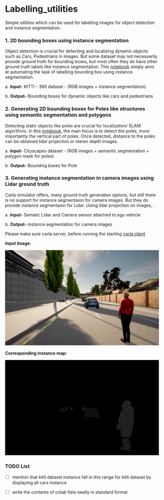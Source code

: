 # Labelling_utilities

Simple utilities which can be used for labelling images for object detection and instance segmentation. 

### 1. 2D bounding boxes using instance segmentation

 Object detection is crucial for detecting and localizing dynamic objects such as Cars, Pedestrians in images.
 But some dataset may not necessarily provide ground truth for bounding boxes, but most often they do have other ground truth labels like instance segmentation.
 This [notebook](./bb_instance.ipynb) simply aims at automating the task of labelling bounding box using instance segmentation.
 
   a. **Input-**   KITTI - 360 dataset - (RGB images + instance segmentation)
 
   b. **Output-**   Bounding boxes for dynamic objects like cars and pedestrians
 
 
### 2. Generating 2D bounding boxes for Poles like structures using semantic segmentation and polygons

 Detecting static objects like poles are crucial for localization/ SLAM algorithms. In this [notebook](./bb_pole_semseg_poly.ipynb), the main focus is to detect the 
poles, more importantly the vertical part of poles. Once detected, distance to the poles can be obtained lidar projection or stereo depth images.
 
   a. **Input-**   Cityscapes dataset - (RGB images + semantic segmentation + polygon mask for poles)
 
   b. **Output-**   Bounding boxes for Pole 
 

### 3. Generating instance segmentation in camera images using Lidar ground truth
 
 Carla simulator offers, many ground truth generation options, but still there is no support for instance segmentaion for camera images. But they do provide instance segmentaion for Lidar. Using lidar projeciton on images, . 

 a. **Input-** Sematic Lidar and Camera sensor attached to ego vehicle
 
 b. **Output-** instance segmentation for camera images
 
 Please make sure carla server, before running the starting [carla client](./lidar_to_camera_instance_map.py)
 
 
 **Input Image:**
 
 ![input image](lidar_to_camera_instance_map/279.png)
 
 
 **Corresponding instance map:**
 
 ![corresponding_instance_segmentation](lidar_to_camera_instance_map/279_instance.png)
 
 
 
 ### TODO List

- [ ] mention that kitti dataset instance fall in this range for kitti dataset by displaying all cars instance
- [ ] write the contents of colab fiels neatly in standard format



  

